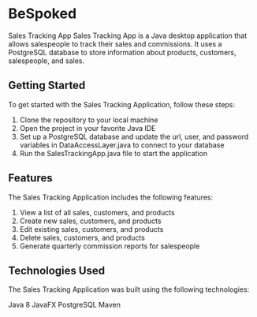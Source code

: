 # BeSpoked

Sales Tracking App
Sales Tracking App is a Java desktop application that allows salespeople to track their sales and commissions. It uses a PostgreSQL database to store information about products, customers, salespeople, and sales.


## Getting Started
To get started with the Sales Tracking Application, follow these steps:

1. Clone the repository to your local machine
2. Open the project in your favorite Java IDE
3. Set up a PostgreSQL database and update the url, user, and password variables in DataAccessLayer.java to connect to your database
4. Run the SalesTrackingApp.java file to start the application

## Features
The Sales Tracking Application includes the following features:

1. View a list of all sales, customers, and products
2. Create new sales, customers, and products
3. Edit existing sales, customers, and products
4. Delete sales, customers, and products
5. Generate quarterly commission reports for salespeople

## Technologies Used
The Sales Tracking Application was built using the following technologies:

Java 8
JavaFX
PostgreSQL
Maven

